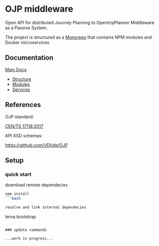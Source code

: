 # OJP middleware

Open API for distributed Journey Planning to OpentripPlanner Middleware as a Passive System.

The project is structured as a [Monorepo](https://codefresh.io/howtos/lerna-monorepo/) that contains NPM modules and Docker microservices

## Documentation

[Main Docs](docs/README.md)
- [Structure](docs/README.md#structure)
- [Modules](docs/modules.md)
- [Services](docs/services.md)

## References

OJP standard:

[CEN/TS 17118:2017](https://standards.cen.eu/dyn/www/f?p=204:110:0::::FSP_LANG_ID,FSP_PROJECT:25,62236&cs=1B542F8CC8406A0BD65B6937689DD7740)

API XSD schemas:

https://github.com/VDVde/OJP


## Setup

### quick start

download remote dependecies
```bash
npm install
```bash

resolve and link internal dependecies
```
lerna bootstrap
```

### update commands

...work in progress...

